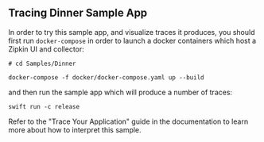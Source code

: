 ## Tracing Dinner Sample App

In order to try this sample app, and visualize traces it produces, you should first run `docker-compose` in order
to launch a docker containers which host a Zipkin UI and collector:

```
# cd Samples/Dinner

docker-compose -f docker/docker-compose.yaml up --build
```

and then run the sample app which will produce a number of traces:

```
swift run -c release
```

Refer to the "Trace Your Application" guide in the documentation to learn more about how to interpret this sample.